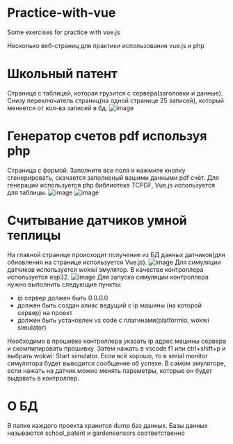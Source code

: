 # Practice-with-vue
Some exercises for practice with vue.js

Несколько веб-страниц для практики использования vue.js и php

# Школьный патент
Страница с таблицей, которая грузится с сервера(заголовки и данные). Снизу переключатель страниц(на одной странице 25 записей), который меняется от кол-ва записей в бд.
![image](https://user-images.githubusercontent.com/60074069/236664902-be2db9cf-d3ab-4a11-809e-e6970523a2ea.png)

# Генератор счетов pdf используя php
Страница с формой. Заполните все поля и нажмите кнопку сгенерировать, скачается заполненый вашими данными pdf счёт. Для генерации используется php библиотека TCPDF, Vue.js используется для таблицы.
![image](https://user-images.githubusercontent.com/60074069/236665177-725411c1-9bea-4349-862b-ed4e597fe4f9.png)
![image](https://user-images.githubusercontent.com/60074069/236665157-7ab7d9c8-c802-4f8f-9b7c-3054e682a497.png)

# Считывание датчиков умной теплицы
На главной странице происходит получение из БД данных датчиков(для обновления на странице используется Vue.js).
![image](https://user-images.githubusercontent.com/60074069/236836223-81303a0a-2762-42f9-ac72-df516d2faf7c.png)
Для симуляции датчиков используется wokwi эмулятор. В качестве контроллера используется esp32.
![image](https://user-images.githubusercontent.com/60074069/236836342-748cd66a-d771-4b63-ab8f-febe6cba6c79.png)
Для запуска симуляции контроллера нужно выполнить следующие пункты: 
- ip сервер должен быть 0.0.0.0
- должен быть создан алиас ведущий с ip машины (на которой сервер) на проект
- должен быть установлен vs code с плагинами(platformio, wokwi simulator)

Необходимо в прошивке контроллера указать ip адрес машины сервера и скомпилировать прошивку. Затем нажать в vscode f1 или ctrl+shift+p и выбрать wokwi: Start simulator. Если всё хорошо, то в serial monitor симулятора будет выводится сообщение об успехе. В самом эмуляторе, если нажать на датчик можно менять параметры, которые он будет выдавать в контроллер.

# О БД
В папке каждого проекта хранится dump баз данных. Базы данных называются school_patent и gardensensors соответственно
